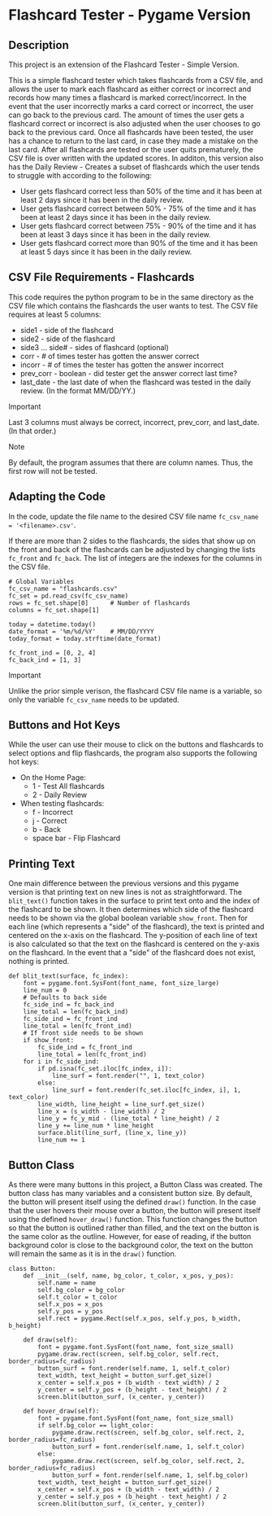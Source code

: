 # Flashcard Tester - Pygame Version

## Description
This project is an extension of the Flashcard Tester - Simple Version. 

This is a simple flashcard tester which takes flashcards from a CSV file, and allows the user to mark each flashcard as either correct or incorrect and records how many times a flashcard is marked correct/incorrect.
In the event that the user incorrectly marks a card correct or incorrect, the user can go back to the previous card.
The amount of times the user gets a flashcard correct or incorrect is also adjusted when the user chooses to go back to the previous card.
Once all flashcards have been tested, the user has a chance to return to the last card, in case they made a mistake on the last card. 
After all flashcards are tested or the user quits prematurely, the CSV file is over written with the updated scores.
In additon, this version also has the Daily Review - Creates a subset of flashcards which the user tends to struggle with according to the following:
- User gets flashcard correct less than 50% of the time and it has been at least 2 days since it has been in the daily review.
- User gets flashcard correct between 50% - 75% of the time and it has been at least 2 days since it has been in the daily review.
- User gets flashcard correct between 75% - 90% of the time and it has been at least 3 days since it has been in the daily review.
- User gets flashcard correct more than 90% of the time and it has been at least 5 days since it has been in the daily review.

## CSV File Requirements - Flashcards
This code requires the python program to be in the same directory as the CSV file which contains the flashcards the user wants to test.
The CSV file requires at least 5 columns:
- side1 - side of the flashcard
- side2 - side of the flashcard
- side3 ... side# - sides of flashcard (optional)
- corr - # of times tester has gotten the answer correct
- incorr - # of times the tester has gotten the answer incorrect
- prev_corr - boolean - did tester get the answer correct last time?
- last_date - the last date of when the flashcard was tested in the daily review. (In the format MM/DD/YY.)
  
>[!IMPORTANT]
>Last 3 columns must always be correct, incorrect, prev_corr, and last_date. (In that order.)

>[!NOTE]
>By default, the program assumes that there are column names. Thus, the first row will not be tested.

## Adapting the Code
In the code, update the file name to the desired CSV file name ```fc_csv_name = '<filename>.csv'```.

If there are more than 2 sides to the flashcards, the sides that show up on the front and back of the flashcards can be adjusted by changing the lists ```fc_front``` and ```fc_back```.
The list of integers are the indexes for the columns in the CSV file.

```
# Global Variables
fc_csv_name = "flashcards.csv"
fc_set = pd.read_csv(fc_csv_name)
rows = fc_set.shape[0]      # Number of flashcards
columns = fc_set.shape[1]

today = datetime.today()
date_format = '%m/%d/%Y'    # MM/DD/YYYY
today_format = today.strftime(date_format)

fc_front_ind = [0, 2, 4]
fc_back_ind = [1, 3]
```

> [!IMPORTANT]
> Unlike the prior simple verison, the flashcard CSV file name is a variable, so only the variable ```fc_csv_name``` needs to be updated.

## Buttons and Hot Keys
While the user can use their mouse to click on the buttons and flashcards to select options and flip flashcards, the program also supports the following hot keys:
- On the Home Page:
  - 1 - Test All flashcards
  - 2 - Daily Review
- When testing flashcards:
  - f - Incorrect
  - j - Correct
  - b - Back
  - space bar - Flip Flashcard

## Printing Text
One main difference between the previous versions and this pygame version is that printing text on new lines is not as straightforward.
The ```blit_text()``` function takes in the surface to print text onto and the index of the flashcard to be shown.
It then determines which side of the flashcard needs to be shown via the global boolean variable ```show_front```.
Then for each line (which represents a "side" of the flashcard), the text is printed and centered on the x-axis on the flashcard. 
The y-position of each line of text is also calculated so that the text on the flashcard is centered on the y-axis on the flashcard.
In the event that a "side" of the flashcard does not exist, nothing is printed.

```
def blit_text(surface, fc_index):
    font = pygame.font.SysFont(font_name, font_size_large)
    line_num = 0
    # Defaults to back side
    fc_side_ind = fc_back_ind
    line_total = len(fc_back_ind)
    fc_side_ind = fc_front_ind
    line_total = len(fc_front_ind)
    # If front side needs to be shown
    if show_front:
        fc_side_ind = fc_front_ind
        line_total = len(fc_front_ind)
    for i in fc_side_ind:
        if pd.isna(fc_set.iloc[fc_index, i]):
            line_surf = font.render("", 1, text_color)
        else:
            line_surf = font.render(fc_set.iloc[fc_index, i], 1, text_color)
        line_width, line_height = line_surf.get_size()
        line_x = (s_width - line_width) / 2
        line_y = fc_y_mid - (line_total * line_height) / 2
        line_y += line_num * line_height
        surface.blit(line_surf, (line_x, line_y))
        line_num += 1
```

## Button Class
As there were many buttons in this project, a Button Class was created.
The button class has many variables and a consistent button size.
By default, the button will present itself using the defined ```draw()``` function.
In the case that the user hovers their mouse over a button, the button will present itself using the defined ```hover_draw()``` function. 
This function changes the button so that the button is outlined rather than filled, and the text on the button is the same color as the outline. 
However, for ease of reading, if the button background color is close to the background color, the text on the button will remain the same as it is in the ```draw()``` function.

```
class Button:
    def __init__(self, name, bg_color, t_color, x_pos, y_pos):
        self.name = name
        self.bg_color = bg_color
        self.t_color = t_color
        self.x_pos = x_pos
        self.y_pos = y_pos
        self.rect = pygame.Rect(self.x_pos, self.y_pos, b_width, b_height)

    def draw(self):
        font = pygame.font.SysFont(font_name, font_size_small)
        pygame.draw.rect(screen, self.bg_color, self.rect, border_radius=fc_radius)
        button_surf = font.render(self.name, 1, self.t_color)
        text_width, text_height = button_surf.get_size()
        x_center = self.x_pos + (b_width - text_width) / 2
        y_center = self.y_pos + (b_height - text_height) / 2
        screen.blit(button_surf, (x_center, y_center))

    def hover_draw(self):
        font = pygame.font.SysFont(font_name, font_size_small)
        if self.bg_color == light_color:
            pygame.draw.rect(screen, self.bg_color, self.rect, 2, border_radius=fc_radius)
            button_surf = font.render(self.name, 1, self.t_color)
        else:
            pygame.draw.rect(screen, self.bg_color, self.rect, 2, border_radius=fc_radius)
            button_surf = font.render(self.name, 1, self.bg_color)
        text_width, text_height = button_surf.get_size()
        x_center = self.x_pos + (b_width - text_width) / 2
        y_center = self.y_pos + (b_height - text_height) / 2
        screen.blit(button_surf, (x_center, y_center))
```
